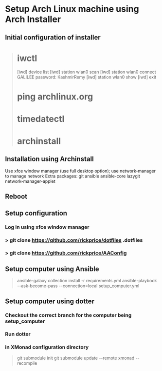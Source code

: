 # Setup Arch Linux machine using Arch Installer

## Initial configuration of installer 

> # iwctl
> \[iwd\] device list
> \[iwd\] station wlan0 scan
> \[iwd\] station wlan0 connect GALILEE
> password: KashmirRemy
> \[iwd\] station wlan0 show
> \[iwd\] exit
> # ping archlinux.org
> # timedatectl
> # archinstall

## Installation using Archinstall
Use xfce window manager (use full desktop option); use network-manager to manage network
Extra packages: git ansible ansible-core lazygit network-manager-applet

## Reboot

## Setup configuration
### Log in using xfce window manager
### > git clone https://github.com/rickprice/dotfiles .dotfiles
### > git clone https://github.com/rickprice/AAConfig
## Setup computer using Ansible
> ansible-galaxy collection install -r requirements.yml
> ansible-playbook --ask-become-pass --connection=local setup_computer.yml

## Setup computer using dotter
### Checkout the correct branch for the computer being setup_computer
### Run dotter
### in XMonad configuration directory
> git submodule init
> git submodule update --remote
> xmonad --recompile
